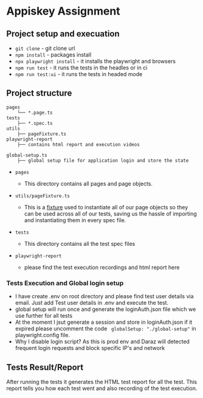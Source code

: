 # Appiskey Assignment

## Project setup and execuation

- `git clone` - git clone url
- `npm install` - packages install
- `npx playwright install` - it installs the playwright and browsers
- `npm run test` - it runs the tests in the headles or in ci
- `npm run test:ui` - it runs the tests in headed mode

## Project structure

    pages
        └── *.page.ts
    tests
        ├── *.spec.ts
    utils
        ├── pageFixture.ts
    playwright-report
        ├── contains html report and execution videos

    global-setup.ts
        ├── global setup file for application login and store the state

- `pages`

  - This directory contains all pages and page objects.

- `utils/pageFixture.ts`

  - This is a [fixture](https://playwright.dev/docs/test-fixtures) used to instantiate all of our page objects so they can be used across all of our tests, saving us the hassle of importing and instantiating them in every spec file.

- `tests`

  - This directory contains all the test spec files

- `playwright-report`

  - please find the test execution recordings and html report here

### Tests Execution and Global login setup

- I have create .env on root directory and please find test user details via email. Just add Test user details in .env and execute the test.
- global setup will run once and generate the loginAuth.json file which we use further for all tests
- At the moment I jsut generate a session and store in loginAuth.json if it expired please uncomment the code ` globalSetup: "./global-setup"` in playwright.config file.
- Why I disable login script? As this is prod env and Daraz will detected frequent login requests and block specific IP's and network

## Tests Result/Report

After running the tests it generates the HTML test report for all the test. This report tells you how each test went and also recording of the test execution.

